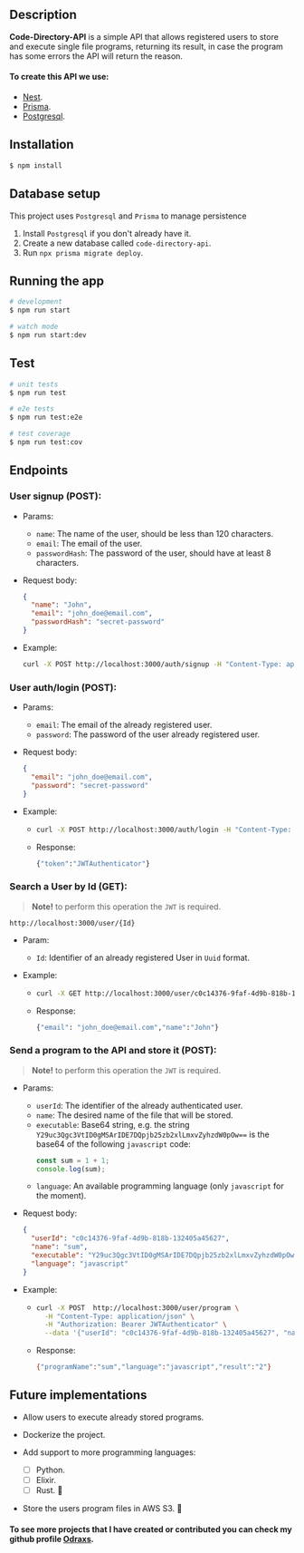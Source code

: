 ## Description

**Code-Directory-API** is a simple API that allows registered users to store and execute single file programs, returning its result, in case the program has some errors the API will return the reason.

#### To create this API we use:

- [Nest](https://github.com/nestjs/nest).
- [Prisma](https://www.prisma.io).
- [Postgresql](https://www.postgresql.org).

## Installation

```bash
$ npm install
```

## Database setup

This project uses `Postgresql` and `Prisma` to manage persistence

1. Install `Postgresql` if you don't already have it.
2. Create a new database called `code-directory-api`.
3. Run `npx prisma migrate deploy`.

## Running the app

```bash
# development
$ npm run start

# watch mode
$ npm run start:dev
```

## Test

```bash
# unit tests
$ npm run test

# e2e tests
$ npm run test:e2e

# test coverage
$ npm run test:cov
```

## Endpoints

### User signup (POST):

- Params:

  - `name`: The name of the user, should be less than 120 characters.
  - `email`: The email of the user.
  - `passwordHash`: The password of the user, should have at least 8 characters.

- Request body:

  ```json
  {
    "name": "John",
    "email": "john_doe@email.com",
    "passwordHash": "secret-password"
  }
  ```

- Example:

  ```bash
  curl -X POST http://localhost:3000/auth/signup -H "Content-Type: application/json" --data '{"name": "John", "email": "john_doe@email.com", "passwordHash": "secret-password"}'
  ```

### User auth/login (POST):

- Params:

  - `email`: The email of the already registered user.
  - `password`: The password of the user already registered user.

- Request body:

  ```json
  {
    "email": "john_doe@email.com",
    "password": "secret-password"
  }
  ```

- Example:

  - ```bash
    curl -X POST http://localhost:3000/auth/login -H "Content-Type: application/json" --data '{"email": "john_doe@email.com", "password": "secret-password"}'
    ```

  - Response:

    ```bash
    {"token":"JWTAuthenticator"}
    ```

### Search a User by Id (GET):

> **Note!** to perform this operation the `JWT` is required.

`http://localhost:3000/user/{Id}`

- Param:

  - `Id`: Identifier of an already registered User in `Uuid` format.

- Example:

  - ```bash
    curl -X GET http://localhost:3000/user/c0c14376-9faf-4d9b-818b-132405a45628 -H "Authorization: Bearer JWTAuthenticator"
    ```

  - Response:

    ```bash
    {"email": "john_doe@email.com","name":"John"}
    ```

### Send a program to the API and store it (POST):

> **Note!** to perform this operation the `JWT` is required.

- Params:

  - `userId`: The identifier of the already authenticated user.
  - `name`: The desired name of the file that will be stored.
  - `executable`: Base64 string, e.g. the string `Y29uc3Qgc3VtID0gMSArIDE7DQpjb25zb2xlLmxvZyhzdW0pOw==` is the base64 of the following `javascript` code:
    ```js
    const sum = 1 + 1;
    console.log(sum);
    ```
  - `language`: An available programming language (only `javascript` for the moment).

- Request body:

  ```json
  {
    "userId": "c0c14376-9faf-4d9b-818b-132405a45627",
    "name": "sum",
    "executable": "Y29uc3Qgc3VtID0gMSArIDE7DQpjb25zb2xlLmxvZyhzdW0pOw==",
    "language": "javascript"
  }
  ```

- Example:

  - ```bash
    curl -X POST  http://localhost:3000/user/program \
      -H "Content-Type: application/json" \
      -H "Authorization: Bearer JWTAuthenticator" \
      --data '{"userId": "c0c14376-9faf-4d9b-818b-132405a45627", "name": "sum", "executable": "Y29uc3Qgc3VtID0gMSArIDE7DQpjb25zb2xlLmxvZyhzdW0pOw==", "language": "javascript"}'
    ```

  - Response:

    ```bash
    {"programName":"sum","language":"javascript","result":"2"}
    ```

## Future implementations

- Allow users to execute already stored programs.
- Dockerize the project.
- Add support to more programming languages:

  - [ ] Python.
  - [ ] Elixir.
  - [ ] Rust. 🤔

- Store the users program files in AWS S3. 🫣

#### To see more projects that I have created or contributed you can check my github profile [Odraxs](https://github.com/Odraxs).
